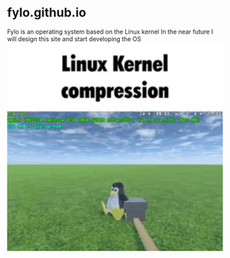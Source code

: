 # fylo.github.io
Fylo is an operating system based on the Linux kernel
In the near future I will design this site and start developing the OS
![Linux](lkc.jpg)

